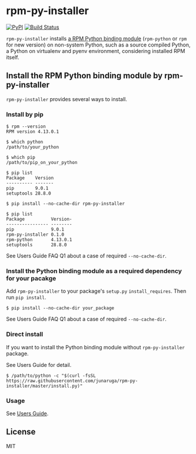 # rpm-py-installer
[![PyPI](https://img.shields.io/pypi/v/rpm-py-installer.svg)](https://pypi.python.org/pypi/rpm-py-installer)
[![Build Status](https://travis-ci.org/junaruga/rpm-py-installer.svg?branch=master)](https://travis-ci.org/junaruga/rpm-py-installer)

`rpm-py-installer` installs [a RPM Python binding module](https://github.com/rpm-software-management/rpm/tree/master/python) (`rpm-python` or `rpm` for new version) on non-system Python, such as a source compiled Python, a Python on virtualenv and pyenv environment, considering installed RPM itself.

## Install the RPM Python binding module by rpm-py-installer

`rpm-py-installer` provides several ways to install.

### Install by pip

```
$ rpm --version
RPM version 4.13.0.1

$ which python
/path/to/your_python

$ which pip
/path/to/pip_on_your_python

$ pip list
Package    Version
---------- -------
pip        9.0.1
setuptools 28.8.0

$ pip install --no-cache-dir rpm-py-installer

$ pip list
Package          Version-
---------------- --------
pip              9.0.1
rpm-py-installer 0.1.0
rpm-python       4.13.0.1
setuptools       28.8.0
```

See Users Guide FAQ Q1 about a case of required `--no-cache-dir`.

### Install the Python binding module as a required dependency for your pacakge

Add `rpm-py-installer` to your package's `setup.py` `install_requires`.
Then run `pip install`.

```
$ pip install --no-cache-dir your_package
```

See Users Guide FAQ Q1 about a case of required `--no-cache-dir`.

### Direct install

If you want to install the Python binding module without `rpm-py-installer` package.

See Users Guide for detail.

```
$ /path/to/python -c "$(curl -fsSL https://raw.githubusercontent.com/junaruga/rpm-py-installer/master/install.py)"
```

### Usage

See [Users Guide](docs/users_guide.md).

## License

MIT
